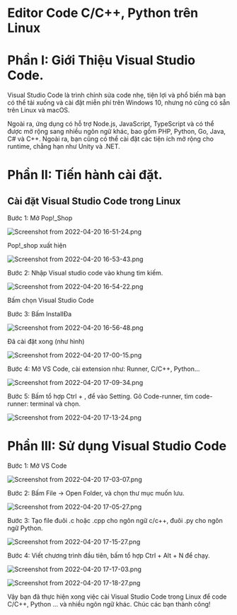 # Editor Code C/C++, Python trên Linux

# Phần I: Giới Thiệu Visual Studio Code.

Visual Studio Code là trình chỉnh sửa code nhẹ, tiện lợi và phổ biến mà bạn có thể tải xuống và cài đặt miễn phí trên Windows 10, nhưng nó cũng có sẵn trên Linux và macOS.

Ngoài ra, ứng dụng có hỗ trợ Node.js, JavaScript, TypeScript và có thể được mở rộng sang nhiều ngôn ngữ khác, bao gồm PHP, Python, Go, Java, C# và C++. Ngoài ra, bạn cũng có thể cài đặt các tiện ích mở rộng cho runtime, chẳng hạn như Unity và .NET.

# Phần II: Tiến hành cài đặt.

## Cài đặt Visual Studio Code trong Linux

Bước 1: Mở Pop!_Shop

![Screenshot from 2022-04-20 16-51-24.png](./Screenshot_from_2022-04-20_16-51-24.png)

Pop!_shop xuất hiện

![Screenshot from 2022-04-20 16-53-43.png](Editor%20Code%20C%20C++,%20Python%20tre%CC%82n%20Linux%20b6f276092ff9425a8b31895b9a7ae6ca/Screenshot_from_2022-04-20_16-53-43.png)

Bước 2: Nhập Visual studio code vào khung tìm kiếm.

![Screenshot from 2022-04-20 16-54-22.png](Editor%20Code%20C%20C++,%20Python%20tre%CC%82n%20Linux%20b6f276092ff9425a8b31895b9a7ae6ca/Screenshot_from_2022-04-20_16-54-22.png)

Bấm chọn Visual Studio Code

Bước 3: Bấm InstallĐa

![Screenshot from 2022-04-20 16-56-48.png](Editor%20Code%20C%20C++,%20Python%20tre%CC%82n%20Linux%20b6f276092ff9425a8b31895b9a7ae6ca/Screenshot_from_2022-04-20_16-56-48.png)

Đã cài đặt xong (như hình)

![Screenshot from 2022-04-20 17-00-15.png](Editor%20Code%20C%20C++,%20Python%20tre%CC%82n%20Linux%20b6f276092ff9425a8b31895b9a7ae6ca/Screenshot_from_2022-04-20_17-00-15.png)

Bước 4: Mở VS Code, cài extension như: Runner, C/C++, Python...

![Screenshot from 2022-04-20 17-09-34.png](Editor%20Code%20C%20C++,%20Python%20tre%CC%82n%20Linux%20b6f276092ff9425a8b31895b9a7ae6ca/Screenshot_from_2022-04-20_17-09-34.png)

Bước 5: Bấm tổ hợp Ctrl + , để vào Setting. Gõ Code-runner, tìm code-runner: terminal và chọn.

![Screenshot from 2022-04-20 17-13-24.png](Editor%20Code%20C%20C++,%20Python%20tre%CC%82n%20Linux%20b6f276092ff9425a8b31895b9a7ae6ca/Screenshot_from_2022-04-20_17-13-24.png)

# Phần III: Sử dụng Visual Studio Code

Bước 1: Mở VS Code

![Screenshot from 2022-04-20 17-03-07.png](Editor%20Code%20C%20C++,%20Python%20tre%CC%82n%20Linux%20b6f276092ff9425a8b31895b9a7ae6ca/Screenshot_from_2022-04-20_17-03-07.png)

Bước 2: Bấm File → Open Folder, và chọn thư mục muốn lưu.

![Screenshot from 2022-04-20 17-05-27.png](Editor%20Code%20C%20C++,%20Python%20tre%CC%82n%20Linux%20b6f276092ff9425a8b31895b9a7ae6ca/Screenshot_from_2022-04-20_17-05-27.png)

Bước 3: Tạo file đuôi .c hoặc .cpp cho ngôn ngữ c/c++, đuôi .py cho ngôn ngữ Python.

![Screenshot from 2022-04-20 17-15-27.png](Editor%20Code%20C%20C++,%20Python%20tre%CC%82n%20Linux%20b6f276092ff9425a8b31895b9a7ae6ca/Screenshot_from_2022-04-20_17-15-27.png)

Bước 4: Viết chương trình đầu tiên, bấm tổ hợp Ctrl + Alt + N để chạy.

![Screenshot from 2022-04-20 17-17-03.png](Editor%20Code%20C%20C++,%20Python%20tre%CC%82n%20Linux%20b6f276092ff9425a8b31895b9a7ae6ca/Screenshot_from_2022-04-20_17-17-03.png)

![Screenshot from 2022-04-20 17-18-27.png](Editor%20Code%20C%20C++,%20Python%20tre%CC%82n%20Linux%20b6f276092ff9425a8b31895b9a7ae6ca/Screenshot_from_2022-04-20_17-18-27.png)

Vậy bạn đã thực hiện xong việc cài Visual Studio Code trong Linux để code C/C++, Python ... và nhiều ngôn ngữ khác. Chúc các bạn thành công!